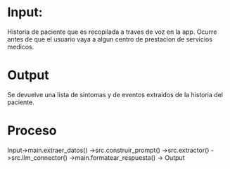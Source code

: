 # Input:
Historia de paciente que es recopilada a traves de voz en la app.
Ocurre antes de que el usuario vaya a algun centro de prestacion de servicios medicos.

# Output
Se devuelve una lista de sintomas y de eventos extraidos de la historia del paciente.

# Proceso
Input->main.extraer_datos()
->src.construir_prompt()
->src.extractor()
->src.llm_connector()
->main.formatear_respuesta()
->
Output


